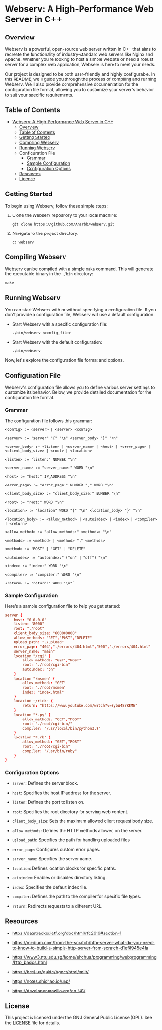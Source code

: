 
# Webserv: A High-Performance Web Server in C++

## Overview

Webserv is a powerful, open-source web server written in C++ that aims to recreate the functionality of industry-standard web servers like Nginx and Apache. Whether you're looking to host a simple website or need a robust server for a complex web application, Webserv is here to meet your needs.

Our project is designed to be both user-friendly and highly configurable. In this README, we'll guide you through the process of compiling and running Webserv. We'll also provide comprehensive documentation for the configuration file format, allowing you to customize your server's behavior to suit your specific requirements.

## Table of Contents

- [Webserv: A High-Performance Web Server in C++](#webserv-a-high-performance-web-server-in-c)
	- [Overview](#overview)
	- [Table of Contents](#table-of-contents)
	- [Getting Started](#getting-started)
	- [Compiling Webserv](#compiling-webserv)
	- [Running Webserv](#running-webserv)
	- [Configuration File](#configuration-file)
		- [Grammar](#grammar)
		- [Sample Configuration](#sample-configuration)
		- [Configuration Options](#configuration-options)
	- [Resources](#resources)
	- [License](#license)

## Getting Started

To begin using Webserv, follow these simple steps:

1.  Clone the Webserv repository to your local machine:
    
	```shell
	git clone https://github.com/Anarbb/webserv.git
	```
    
2.   Navigate to the project directory:
		```shell
		cd webserv
		```


## Compiling Webserv

Webserv can be compiled with a simple `make` command. This will generate the executable binary in the `./bin` directory:

```shell
make
```


## Running Webserv

You can start Webserv with or without specifying a configuration file. If you don't provide a configuration file, Webserv will use a default configuration.

-   Start Webserv with a specific configuration file:
    
	```shell
	./bin/webserv <config_file>
	```
    
-   Start Webserv with the default configuration:
    
	```shell
	./bin/webserv
	```
    

Now, let's explore the configuration file format and options.

## Configuration File

Webserv's configuration file allows you to define various server settings to customize its behavior. Below, we provide detailed documentation for the configuration file format.

### Grammar

The configuration file follows this grammar:

```plaintext
<config> := <server> | <server> <config>

<server> := "server" "{" "\n" <server_body> "}" "\n"

<server_body> := <listen> | <server_name> | <host> | <error_page> | <client_body_size> | <root> | <location>

<listen> := "listen:" NUMBER "\n"

<server_name> := "server_name:" WORD "\n"

<host> := "host:" IP_ADDRESS "\n"

<error_page> := "error_page:" NUMBER "," WORD "\n"

<client_body_size> := "client_body_size:" NUMBER "\n"

<root> := "root:" WORD "\n"

<location> := "location" WORD "{" "\n" <location_body> "}" "\n"

<location_body> := <allow_method> | <autoindex> | <index> | <compiler> | <return>

<allow_method> := "allow_methods:" <methods> "\n"

<methods> := <method> | <method> "," <methods>

<method> := "POST" | "GET" | "DELETE"

<autoindex> := "autoindex:" ("on" | "off") "\n"

<index> := "index:" WORD "\n"

<compiler> := "compiler:" WORD "\n"

<return> := "return:" WORD "\n"` 
```
### Sample Configuration

Here's a sample configuration file to help you get started:
```conf
server {
	host: "0.0.0.0"
	listen: "8000"
	root: "./root"
	client_body_size: "600000000"
	allow_methods: "GET","POST","DELETE"
	upload_path: "./upload"
	error_page: "404","./errors/404.html","500","./errors/404.html"
	server_name: "main"
	location "/cgi" {
		allow_methods: "GET","POST"
		root: "./root/cgi-bin"
		autoindex: "on"
	}
	location "/msmen" {
		allow_methods: "GET"
		root: "./root/msmen"
		index: "index.html"
	}
	location "/rick" {
		return: "https://www.youtube.com/watch?v=8ybW48rKBME"
	}
	location "*.py" {
		allow_methods: "GET","POST"
		root: "./root/cgi-bin/"
		compiler: "/usr/local/bin/python3.9"
	}
	location "*.rb" {
		allow_methods: "GET","POST"
		root: "./root/cgi-bin"
		compiler: "/usr/bin/ruby"
	}
}
```
### Configuration Options

-   `server`: Defines the server block.
    
-   `host`: Specifies the host IP address for the server.
    
-   `listen`: Defines the port to listen on.
    
-   `root`: Specifies the root directory for serving web content.
    
-   `client_body_size`: Sets the maximum allowed client request body size.
    
-   `allow_methods`: Defines the HTTP methods allowed on the server.
    
-   `upload_path`: Specifies the path for handling uploaded files.
    
-   `error_page`: Configures custom error pages.
    
-   `server_name`: Specifies the server name.
    
-   `location`: Defines location blocks for specific paths.
    
-   `autoindex`: Enables or disables directory listing.
    
-   `index`: Specifies the default index file.
    
-   `compiler`: Defines the path to the compiler for specific file types.
    
-   `return`: Redirects requests to a different URL.
    
## Resources

  

- https://datatracker.ietf.org/doc/html/rfc2616#section-1

- https://medium.com/from-the-scratch/http-server-what-do-you-need-to-know-to-build-a-simple-http-server-from-scratch-d1ef8945e4fa

- https://www3.ntu.edu.sg/home/ehchua/programming/webprogramming/http_basics.html

- https://beej.us/guide/bgnet/html/split/

- https://notes.shichao.io/unp/

- https://developer.mozilla.org/en-US/

## License

This project is licensed under the GNU General Public License (GPL). See the [LICENSE](LICENSE) file for details.
